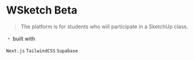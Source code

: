 # WSketch Beta

> The platform is for students who will participate in a SketchUp class.

﹡ built with

`Next.js` `TailwindCSS` `Supabase`
